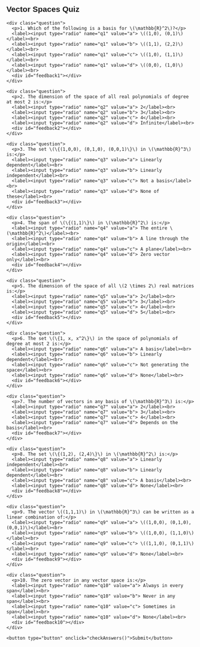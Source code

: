 
<html lang="en">
<head>
  <meta charset="UTF-8">
  <title>Click the correct/best option(Quiz by AnoopSV)</title>
  <script src="https://polyfill.io/v3/polyfill.min.js?features=es6"></script>
  <script id="MathJax-script" async
    src="https://cdn.jsdelivr.net/npm/mathjax@3/es5/tex-mml-chtml.js">
  </script>
  <style>
    body {
      font-family: Arial, sans-serif;
      margin: 20px;
    }
    .question {
      margin-bottom: 20px;
      padding: 10px;
      border: 1px solid #ddd;
      border-radius: 8px;
    }
    .correct {
      color: green;
      font-weight: bold;
    }
    .incorrect {
      color: red;
      font-weight: bold;
    }
    button {
      padding: 8px 16px;
      font-size: 16px;
      border-radius: 6px;
      cursor: pointer;
    }
  </style>
</head>
<body>
  <h2>Vector Spaces Quiz</h2>
  <form id="quizForm">
    
    <div class="question">
      <p>1. Which of the following is a basis for \(\mathbb{R}^2\)?</p>
      <label><input type="radio" name="q1" value="a"> \((1,0), (0,1)\)</label><br>
      <label><input type="radio" name="q1" value="b"> \((1,1), (2,2)\)</label><br>
      <label><input type="radio" name="q1" value="c"> \((1,0), (1,1)\)</label><br>
      <label><input type="radio" name="q1" value="d"> \((0,0), (1,0)\)</label><br>
      <div id="feedback1"></div>
    </div>

    <div class="question">
      <p>2. The dimension of the space of all real polynomials of degree at most 2 is:</p>
      <label><input type="radio" name="q2" value="a"> 2</label><br>
      <label><input type="radio" name="q2" value="b"> 3</label><br>
      <label><input type="radio" name="q2" value="c"> 4</label><br>
      <label><input type="radio" name="q2" value="d"> Infinite</label><br>
      <div id="feedback2"></div>
    </div>

    <div class="question">
      <p>3. The set \(\{(1,0,0), (0,1,0), (0,0,1)\}\) in \(\mathbb{R}^3\) is:</p>
      <label><input type="radio" name="q3" value="a"> Linearly dependent</label><br>
      <label><input type="radio" name="q3" value="b"> Linearly independent</label><br>
      <label><input type="radio" name="q3" value="c"> Not a basis</label><br>
      <label><input type="radio" name="q3" value="d"> None of these</label><br>
      <div id="feedback3"></div>
    </div>

    <div class="question">
      <p>4. The span of \(\{(1,1)\}\) in \(\mathbb{R}^2\) is:</p>
      <label><input type="radio" name="q4" value="a"> The entire \(\mathbb{R}^2\)</label><br>
      <label><input type="radio" name="q4" value="b"> A line through the origin</label><br>
      <label><input type="radio" name="q4" value="c"> A plane</label><br>
      <label><input type="radio" name="q4" value="d"> Zero vector only</label><br>
      <div id="feedback4"></div>
    </div>

    <div class="question">
      <p>5. The dimension of the space of all \(2 \times 2\) real matrices is:</p>
      <label><input type="radio" name="q5" value="a"> 2</label><br>
      <label><input type="radio" name="q5" value="b"> 3</label><br>
      <label><input type="radio" name="q5" value="c"> 4</label><br>
      <label><input type="radio" name="q5" value="d"> 5</label><br>
      <div id="feedback5"></div>
    </div>

    <div class="question">
      <p>6. The set \(\{1, x, x^2\}\) in the space of polynomials of degree at most 2 is:</p>
      <label><input type="radio" name="q6" value="a"> A basis</label><br>
      <label><input type="radio" name="q6" value="b"> Linearly dependent</label><br>
      <label><input type="radio" name="q6" value="c"> Not generating the space</label><br>
      <label><input type="radio" name="q6" value="d"> None</label><br>
      <div id="feedback6"></div>
    </div>

    <div class="question">
      <p>7. The number of vectors in any basis of \(\mathbb{R}^3\) is:</p>
      <label><input type="radio" name="q7" value="a"> 2</label><br>
      <label><input type="radio" name="q7" value="b"> 3</label><br>
      <label><input type="radio" name="q7" value="c"> 4</label><br>
      <label><input type="radio" name="q7" value="d"> Depends on the basis</label><br>
      <div id="feedback7"></div>
    </div>

    <div class="question">
      <p>8. The set \(\{(1,2), (2,4)\}\) in \(\mathbb{R}^2\) is:</p>
      <label><input type="radio" name="q8" value="a"> Linearly independent</label><br>
      <label><input type="radio" name="q8" value="b"> Linearly dependent</label><br>
      <label><input type="radio" name="q8" value="c"> A basis</label><br>
      <label><input type="radio" name="q8" value="d"> None</label><br>
      <div id="feedback8"></div>
    </div>

    <div class="question">
      <p>9. The vector \((1,1,1)\) in \(\mathbb{R}^3\) can be written as a linear combination of:</p>
      <label><input type="radio" name="q9" value="a"> \((1,0,0), (0,1,0), (0,0,1)\)</label><br>
      <label><input type="radio" name="q9" value="b"> \((1,0,0), (1,1,0)\)</label><br>
      <label><input type="radio" name="q9" value="c"> \((1,1,0), (0,1,1)\)</label><br>
      <label><input type="radio" name="q9" value="d"> None</label><br>
      <div id="feedback9"></div>
    </div>

    <div class="question">
      <p>10. The zero vector in any vector space is:</p>
      <label><input type="radio" name="q10" value="a"> Always in every span</label><br>
      <label><input type="radio" name="q10" value="b"> Never in any span</label><br>
      <label><input type="radio" name="q10" value="c"> Sometimes in span</label><br>
      <label><input type="radio" name="q10" value="d"> None</label><br>
      <div id="feedback10"></div>
    </div>

    <button type="button" onclick="checkAnswers()">Submit</button>
  </form>

  <script>
    const answers = {
      q1: "a",
      q2: "b",
      q3: "b",
      q4: "b",
      q5: "c",
      q6: "a",
      q7: "b",
      q8: "b",
      q9: "a",
      q10: "a"
    };

    function checkAnswers() {
      let score = 0;
      for (let i = 1; i <= 10; i++) {
        const q = "q" + i;
        const feedback = document.getElementById("feedback" + i);
        const selected = document.querySelector(`input[name=${q}]:checked`);
        if (selected) {
          if (selected.value === answers[q]) {
            score++;
            feedback.innerHTML = `<span class="correct">Correct ✔️</span>`;
          } else {
            feedback.innerHTML = `<span class="incorrect">Incorrect ✘ (Correct: ${answers[q]})</span>`;
          }
        } else {
          feedback.innerHTML = `<span class="incorrect">No answer selected ✘ (Correct: ${answers[q]})</span>`;
        }
      }
      alert("Your score: " + score + "/10");
    }
  </script>
</body>
</html>
